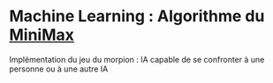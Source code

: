 <h1>Machine Learning : Algorithme du <a href='https://fr.wikipedia.org/wiki/Algorithme_minimax'> MiniMax </a></h1>

Implémentation du jeu du morpion : IA capable de se confronter à une personne ou à une autre IA 
